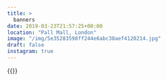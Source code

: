 ```yaml
---
title: >
  banners
date: 2019-03-23T21:57:25+00:00
location: "Pall Mall, London"
image: "/img/5e35283598ff244e6abc38aef4120214.jpg"
draft: false
instagram: true
---
```


{{<photo src="/img/5e35283598ff244e6abc38aef4120214.jpg">}}

